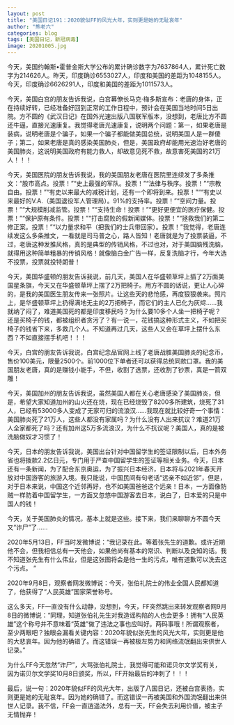 ```yaml
---
layout: post
title: "美国日记191：2020貌似FF的风光大年，实则更是她的无耻哀年"
author: "熊老六"
categories: blog
tags: [美国日记，新冠病毒]
image: 20201005.jpg
---
```

​​今天，美国约翰斯•霍普金斯大学公布的累计确诊数字为7637864人，累计死亡数字为214626人。昨天，印度确诊6553027人，印度和美国的差距为1048155人。今天，印度确诊6626291人，印度和美国的差距为1011573人。

今天，美国白宫的朋友告诉我说，白宫幕僚长马克·梅多斯宣布：老唐的身体，正在持续好转，已经准备好回到正常的工作日程中，预计会在美国当地时间5日出院。方不圆的《武汉日记》在国外光速出版八国联军版本，没想到，老唐比方不圆还牛逼，直接光速康复。我觉得老唐光速康复，说明两个问题：第一，如果老唐是装病，说明老唐是个骗子，如果一个骗子都能做美国总统，说明美国人是一群傻子；第二，如果老唐是真的感染美国肺炎，但是，美国政府却能用光速治好老唐的美国肺炎，这说明美国政府有能力救人，却故意见死不救，故意害死美国的21万人！！！

今天，美国医院的朋友告诉我说，我的美国朋友老唐在医院里连续发了多条推文：“股市高点。投票！”“史上最强的军队。投票！”“法律与秩序。投票！”“宗教自由。投票！”“有史以来最大的减税计划，还有一个即将到来。投票！”““有史以来最好的V.A.（美国退役军人管理局）。91%的支持率。投票！”“空间力量。投票！”“大规模削减监管。投票！”“支持生命！投票！”“更好更便宜的医疗保健。投票！”“保护原有条件。投票！”“打击腐败的假新闻媒体。投票！”“拯救我们的第二修正案。投票！”“以力量求和平（把我们的士兵带回家）。投票！”我觉得，老唐连续发这么多条推文，一看就是司马普之心，路人皆知！老唐就是为了投票装逼，不过，老唐这种发推风格，真的是典型的传销风格，不过也对，对于美国脑残洗脑，就得用这种简单粗暴的传销风格！就像脑白金广告一样，反复洗脑才行，今年大选不投票，投票就投特朗普！

今天，美国华盛顿的朋友告诉我说，前几天，美国人在华盛顿草坪上插了2万面美国星条旗，今天又在华盛顿草坪上摆了2万把椅子。用方不圆的话说，更让人心碎的，是我的美国医生朋友传来一张照片。让这些天的悲怆感，再度狠狠袭来。照片上，是华盛顿草坪上扔得满地无主的2万把椅子，而它们的主人已化为灰烬……我就纳了闷了，难道美国死的都是印度移民吗？为什么要10多个人坐一把椅子呢？还是买椅子的钱，都被组织者贪污了？有一说一，花钱搞这种形式主义，不如把买椅子的钱省下来，多救几个人。不知道再过几天，这些人又会在草坪上摆什么东西？不如直接摆手机吧！！！

今天，白宫的朋友告诉我说，白宫纪念品官网上线了老唐战胜美国肺炎的纪念币，售价100美元，限量2500个。前1000位下单者还可以获得总统同款口罩。我的美国朋友老唐，真的是赚钱小能手，不但，收割了选票，还收割了钞票，真是一箭双雕！

今天，美国加州的朋友告诉我说，虽然美国人都在关心老唐感染了美国肺炎，但是，希望大家知道加州的山火还在烧，现在已经烧毁了8200多所建筑，烧死了31人，已经有53000多人变成了无家可归的流浪汉……我现在就比较好奇一个事情：美国肺炎死了21万人，这些人都没有家属吗？为什么没有人出来抗议？难道21万人全家都死了吗？还有加州这5万多流浪汉，为什么不抗议呢？美国人，真的是被洗脑做奴才习惯了！

今天，日本的朋友告诉我说，美国出台针对中国留学生的签证限制以后，日本外务省也将拨款2.2亿日元，专门用于严查中国留学生的签证等相关业务。今天，日本还有一条新闻，为了配合东京奥运，为了振兴日本经济，日本将与2021年春天开放对中国游客的旅游入境。我只能说，中国民间有句老话“远亲不如近邻”，但是，对于日本来说，中国这个近邻再好，也不如美国爸爸这个远亲！日本，一方面像防贼一样防着中国留学生，一方面又忽悠中国游客去日本，说白了，日本爱的只是中国人的钱！

今天，关于美国肺炎的情况，基本上就是这些。接下来，我们来聊聊方不圆今天又“诈尸”了……

2020年5月13日，FF当时发微博说：“我记录在此。等着张先生的道歉。或许近期他不会，但我相信总有一天他会，如果他尚有基本的常识、判断以及良知的话。我不知道张先生有什么伟业，但是这张图将会是他一生的污点，唯有道歉可以洗去这个污点。 ”

2020年9月8日，观察者网发微博说：今天，张伯礼院士的伟业全国人民都知道了，他获得了“人民英雄”国家荣誉称号。

这么多天，FF一直没有什么动静，没想到，今天，FF突然跳出来转发观察者网9月8日的微博说：“同理，知道张伯礼先生对我造谣构陷的人也会更多！拥有“人民英雄”这个称号并不意味着“英雄”做了违法之事也应叫好。两码事哦！所谓观察者，至少两眼吧？独眼会漏看关键内容：2020年貌似张先生的风光大年，实则更是他的大悲哀年。因为他的确错了。而这错误一再被极左势力和网络流氓翻出来供世人记录。”

为什么FF今天忽然“诈尸”，大骂张伯礼院士，我觉得可能和诺贝尔文学奖有关，因为诺贝尔文学奖10月8日颁奖，所以，FF开始最后的冲刺了！！！

最后，说一句：2020年貌似FF的风光大年，出版了八国日记，还被白宫表扬，实则更是她的无耻哀年。因为她的确错了。而这错误一再被美国和外国流氓翻出来供世人记录。我不信，FF会一直逍遥法外，总有一天，FF会失去利用价值，被主子无情抛弃！